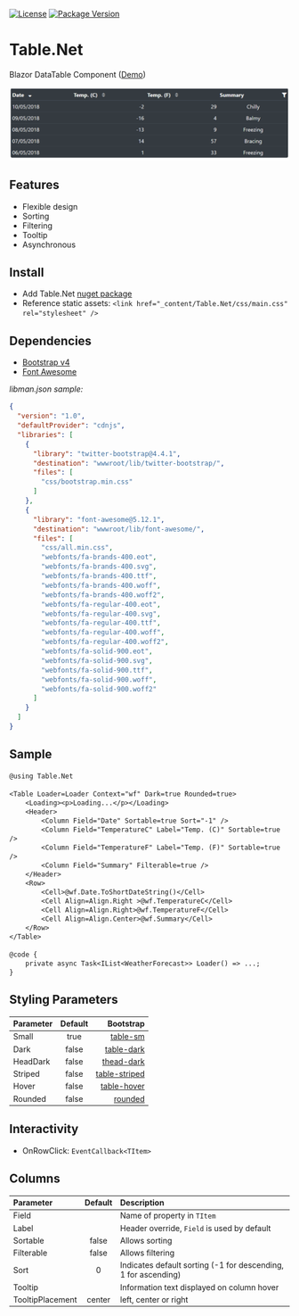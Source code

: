 [![License](https://img.shields.io/github/license/BlazorExtensions/Storage.svg?longCache=true&style=flat-square)](https://github.com/pablofrommars/TableNet/blob/master/LICENSE)
[![Package Version](https://img.shields.io/badge/nuget-v1.0.8-blue.svg?longCache=true&style=flat-square)](https://www.nuget.org/packages/Table.Net/1.0.8)

# Table.Net

Blazor DataTable Component ([Demo](https://pablofrommars.github.io/covid19))

![example](Demo/wwwroot/img/example.png)

## Features

* Flexible design
* Sorting
* Filtering
* Tooltip
* Asynchronous

## Install

* Add Table.Net [nuget package](https://www.nuget.org/packages/Table.Net)
* Reference static assets: ```<link href="_content/Table.Net/css/main.css" rel="stylesheet" />```

## Dependencies

* [Bootstrap v4](https://getbootstrap.com/)
* [Font Awesome](https://fontawesome.com/)

*libman.json sample:*
```json
{
  "version": "1.0",
  "defaultProvider": "cdnjs",
  "libraries": [
    {
      "library": "twitter-bootstrap@4.4.1",
      "destination": "wwwroot/lib/twitter-bootstrap/",
      "files": [
        "css/bootstrap.min.css"
      ]
    },
    {
      "library": "font-awesome@5.12.1",
      "destination": "wwwroot/lib/font-awesome/",
      "files": [
        "css/all.min.css",
        "webfonts/fa-brands-400.eot",
        "webfonts/fa-brands-400.svg",
        "webfonts/fa-brands-400.ttf",
        "webfonts/fa-brands-400.woff",
        "webfonts/fa-brands-400.woff2",
        "webfonts/fa-regular-400.eot",
        "webfonts/fa-regular-400.svg",
        "webfonts/fa-regular-400.ttf",
        "webfonts/fa-regular-400.woff",
        "webfonts/fa-regular-400.woff2",
        "webfonts/fa-solid-900.eot",
        "webfonts/fa-solid-900.svg",
        "webfonts/fa-solid-900.ttf",
        "webfonts/fa-solid-900.woff",
        "webfonts/fa-solid-900.woff2"
      ]
    }
  ]
}
```

## Sample

```razor
@using Table.Net

<Table Loader=Loader Context="wf" Dark=true Rounded=true>
    <Loading><p>Loading...</p></Loading>
    <Header>
        <Column Field="Date" Sortable=true Sort="-1" />
        <Column Field="TemperatureC" Label="Temp. (C)" Sortable=true />
        <Column Field="TemperatureF" Label="Temp. (F)" Sortable=true />
        <Column Field="Summary" Filterable=true />
    </Header>
    <Row>
        <Cell>@wf.Date.ToShortDateString()</Cell>
        <Cell Align=Align.Right >@wf.TemperatureC</Cell>
        <Cell Align=Align.Right>@wf.TemperatureF</Cell>
        <Cell Align=Align.Center>@wf.Summary</Cell>
    </Row>
</Table>

@code {
    private async Task<IList<WeatherForecast>> Loader() => ...;
}
```

## Styling Parameters

| Parameter | Default | Bootstrap |
|:----------|:-------:|----------:|
|Small|true|[table-sm](https://getbootstrap.com/docs/4.4/content/tables/#small-table)|
|Dark|false|[table-dark](https://getbootstrap.com/docs/4.4/content/tables/#examples)|
|HeadDark|false|[thead-dark](https://getbootstrap.com/docs/4.4/content/tables/#table-head-options)|
|Striped|false|[table-striped](https://getbootstrap.com/docs/4.4/content/tables/#striped-rows)|
|Hover|false|[table-hover](https://getbootstrap.com/docs/4.4/content/tables/#hoverable-rows)|
|Rounded|false|[rounded](https://getbootstrap.com/docs/4.4/utilities/borders/#border-radius)|

## Interactivity

* OnRowClick: ```EventCallback<TItem>```

## Columns

| Parameter | Default |  Description |
|:----------|:-------:|:--|
|Field||Name of property in `TItem`|
|Label||Header override, `Field` is used by default|
|Sortable| false | Allows sorting |
|Filterable| false | Allows filtering |
| Sort | 0 | Indicates default sorting (-1 for descending, 1 for ascending) |
| Tooltip || Information text displayed on column hover |
| TooltipPlacement | center | left, center or right |